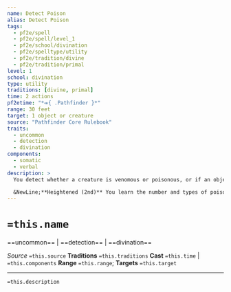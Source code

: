 ```yaml
---
name: Detect Poison
alias: Detect Poison
tags:
  - pf2e/spell
  - pf2e/spell/level_1
  - pf2e/school/divination
  - pf2e/spelltype/utility
  - pf2e/tradition/divine
  - pf2e/tradition/primal
level: 1
school: divination
type: utility
traditions: [divine, primal]
time: 2 actions
pf2etime: "*⬺{ .Pathfinder }*"
range: 30 feet
target: 1 object or creature
source: "Pathfinder Core Rulebook"
traits:
  - uncommon
  - detection
  - divination
components:
  - somatic
  - verbal
description: >
  You detect whether a creature is venomous or poisonous, or if an object is poison or has been poisoned. You do not ascertain whether the target is poisonous in multiple ways, nor do you learn the type or types of poison. Certain substances, like lead and alcohol, are poisons and so mask other poisons.

  &NewLine;**Heightened (2nd)** You learn the number and types of poison.
---
```

# `=this.name`
==uncommon== | ==detection== | ==divination==

*Source* `=this.source`
**Traditions** `=this.traditions`
**Cast** `=this.time` | `=this.components`
**Range** `=this.range`; **Targets** `=this.target`

***
`=this.description`